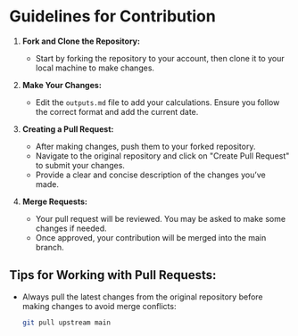 # Guidelines for Contribution

1. **Fork and Clone the Repository:**
   - Start by forking the repository to your account, then clone it to your local machine to make changes.

2. **Make Your Changes:**
   - Edit the `outputs.md` file to add your calculations. Ensure you follow the correct format and add the current date.

3. **Creating a Pull Request:**
   - After making changes, push them to your forked repository.
   - Navigate to the original repository and click on "Create Pull Request" to submit your changes.
   - Provide a clear and concise description of the changes you’ve made.

4. **Merge Requests:**
   - Your pull request will be reviewed. You may be asked to make some changes if needed.
   - Once approved, your contribution will be merged into the main branch.

## Tips for Working with Pull Requests:
- Always pull the latest changes from the original repository before making changes to avoid merge conflicts:
  ```bash
  git pull upstream main

